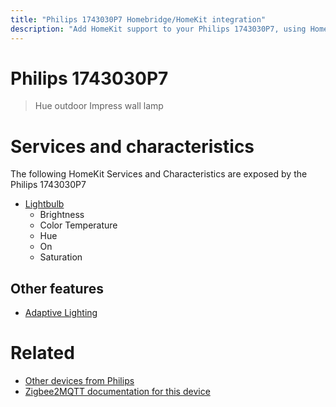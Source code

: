 ```yaml
---
title: "Philips 1743030P7 Homebridge/HomeKit integration"
description: "Add HomeKit support to your Philips 1743030P7, using Homebridge, Zigbee2MQTT and homebridge-z2m."
---
```

<!---
This file has been GENERATED using src/docgen/docgen.ts
DO NOT EDIT THIS FILE MANUALLY!
-->
# Philips 1743030P7
> Hue outdoor Impress wall lamp


# Services and characteristics
The following HomeKit Services and Characteristics are exposed by
the Philips 1743030P7

* [Lightbulb](../../light.md)
  * Brightness
  * Color Temperature
  * Hue
  * On
  * Saturation

## Other features
* [Adaptive Lighting](../../light.md)

# Related
* [Other devices from Philips](../index.md#philips)
* [Zigbee2MQTT documentation for this device](https://www.zigbee2mqtt.io/devices/1743030P7.html)